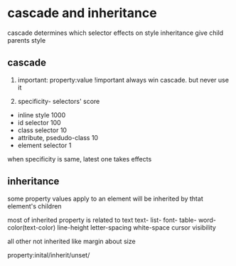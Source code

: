 # cascade and inheritance

cascade determines which selector effects on style
inheritance give child parents style

## cascade
1. important: property:value !important always win cascade. but never use it 

2. specificity- selectors' score
- inline style 1000
- id selector 100
- class selector 10
- attribute, psedudo-class 10
- element selector 1

when specificity is same, latest one takes effects

## inheritance
some property values apply to an element will be inherited by thtat element's children

most of inherited property is related to text
text-
list-
font-
table-
word-
color(text-color)
line-height
letter-spacing
white-space
cursor
visibility

all other not inherited like margin about size

property:inital/inherit/unset/